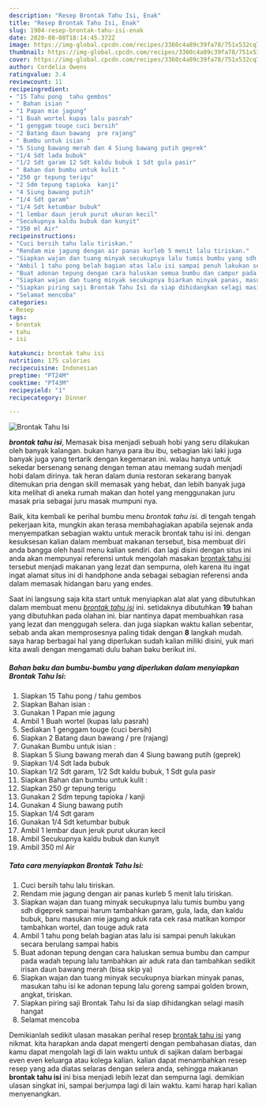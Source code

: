 ```yaml
---
description: "Resep Brontak Tahu Isi, Enak"
title: "Resep Brontak Tahu Isi, Enak"
slug: 1904-resep-brontak-tahu-isi-enak
date: 2020-08-08T18:14:45.372Z
image: https://img-global.cpcdn.com/recipes/3360c4a89c39fa78/751x532cq70/brontak-tahu-isi-foto-resep-utama.jpg
thumbnail: https://img-global.cpcdn.com/recipes/3360c4a89c39fa78/751x532cq70/brontak-tahu-isi-foto-resep-utama.jpg
cover: https://img-global.cpcdn.com/recipes/3360c4a89c39fa78/751x532cq70/brontak-tahu-isi-foto-resep-utama.jpg
author: Cordelia Owens
ratingvalue: 3.4
reviewcount: 11
recipeingredient:
- "15 Tahu pong  tahu gembos"
- " Bahan isian "
- "1 Papan mie jagung"
- "1 Buah wortel kupas lalu pasrah"
- "1 genggam touge cuci bersih"
- "2 Batang daun bawang  pre rajang"
- " Bumbu untuk isian "
- "5 Siung bawang merah dan 4 Siung bawang putih geprek"
- "1/4 Sdt lada bubuk"
- "1/2 Sdt garam 12 Sdt kaldu bubuk 1 Sdt gula pasir"
- " Bahan dan bumbu untuk kulit "
- "250 gr tepung terigu"
- "2 Sdm tepung tapioka  kanji"
- "4 Siung bawang putih"
- "1/4 Sdt garam"
- "1/4 Sdt ketumbar bubuk"
- "1 lembar daun jeruk purut ukuran kecil"
- "Secukupnya kaldu bubuk dan kunyit"
- "350 ml Air"
recipeinstructions:
- "Cuci bersih tahu lalu tiriskan."
- "Rendam mie jagung dengan air panas kurleb 5 menit lalu tiriskan."
- "Siapkan wajan dan tuang minyak secukupnya lalu tumis bumbu yang sdh digeprek sampai harum tambahkan garam, gula, lada, dan kaldu bubuk, baru masukan mie jagung aduk rata cek rasa matikan kompor tambahkan wortel, dan touge aduk rata"
- "Ambil 1 tahu pong belah bagian atas lalu isi sampai penuh lakukan secara berulang sampai habis"
- "Buat adonan tepung dengan cara haluskan semua bumbu dan campur pada wadah tepung lalu tambahkan air aduk rata dan tambahkan sedikit irisan daun bawang merah (bisa skip ya)"
- "Siapkan wajan dan tuang minyak secukupnya biarkan minyak panas, masukan tahu isi ke adonan tepung lalu goreng sampai golden brown, angkat, tiriskan."
- "Siapkan piring saji Brontak Tahu Isi da siap dihidangkan selagi masih hangat"
- "Selamat mencoba"
categories:
- Resep
tags:
- brontak
- tahu
- isi

katakunci: brontak tahu isi 
nutrition: 175 calories
recipecuisine: Indonesian
preptime: "PT24M"
cooktime: "PT43M"
recipeyield: "1"
recipecategory: Dinner

---
```



![Brontak Tahu Isi](https://img-global.cpcdn.com/recipes/3360c4a89c39fa78/751x532cq70/brontak-tahu-isi-foto-resep-utama.jpg)

<b><i>brontak tahu isi</i></b>, Memasak bisa menjadi sebuah hobi yang seru dilakukan oleh banyak kalangan. bukan hanya para ibu ibu, sebagian laki laki juga banyak juga yang tertarik dengan kegemaran ini. walau hanya untuk sekedar bersenang senang dengan teman atau memang sudah menjadi hobi dalam dirinya. tak heran dalam dunia restoran sekarang banyak ditemukan pria dengan skill memasak yang hebat, dan lebih banyak juga kita melihat di aneka rumah makan dan hotel yang menggunakan juru masak pria sebagai juru masak mumpuni nya.



Baik, kita kembali ke perihal bumbu menu <i>brontak tahu isi</i>. di tengah tengah pekerjaan kita, mungkin akan terasa membahagiakan apabila sejenak anda menyempatkan sebagian waktu untuk meracik brontak tahu isi ini. dengan kesuksesan kalian dalam membuat makanan tersebut, bisa membuat diri anda bangga oleh hasil menu kalian sendiri. dan lagi disini dengan situs ini anda akan mempunyai referensi untuk mengolah masakan <u>brontak tahu isi</u> tersebut menjadi makanan yang lezat dan sempurna, oleh karena itu ingat ingat alamat situs ini di handphone anda sebagai sebagian referensi anda dalam memasak hidangan baru yang endes.


Saat ini langsung saja kita start untuk menyiapkan alat alat yang dibutuhkan dalam membuat menu <u><i>brontak tahu isi</i></u> ini. setidaknya dibutuhkan <b>19</b> bahan yang dibutuhkan pada olahan ini. biar nantinya dapat membuahkan rasa yang lezat dan menggugah selera. dan juga siapkan waktu kalian sebentar, sebab anda akan memprosesnya paling tidak dengan <b>8</b> langkah mudah. saya harap berbagai hal yang diperlukan sudah kalian miliki disini, yuk mari kita awali dengan mengamati dulu bahan baku berikut ini.

<!--inarticleads1-->

##### Bahan baku dan bumbu-bumbu yang diperlukan dalam menyiapkan Brontak Tahu Isi:

1. Siapkan 15 Tahu pong / tahu gembos
1. Siapkan  Bahan isian :
1. Gunakan 1 Papan mie jagung
1. Ambil 1 Buah wortel (kupas lalu pasrah)
1. Sediakan 1 genggam touge (cuci bersih)
1. Siapkan 2 Batang daun bawang / pre (rajang)
1. Gunakan  Bumbu untuk isian :
1. Siapkan 5 Siung bawang merah dan 4 Siung bawang putih (geprek)
1. Siapkan 1/4 Sdt lada bubuk
1. Siapkan 1/2 Sdt garam, 1/2 Sdt kaldu bubuk, 1 Sdt gula pasir
1. Siapkan  Bahan dan bumbu untuk kulit :
1. Siapkan 250 gr tepung terigu
1. Gunakan 2 Sdm tepung tapioka / kanji
1. Gunakan 4 Siung bawang putih
1. Siapkan 1/4 Sdt garam
1. Gunakan 1/4 Sdt ketumbar bubuk
1. Ambil 1 lembar daun jeruk purut ukuran kecil
1. Ambil Secukupnya kaldu bubuk dan kunyit
1. Ambil 350 ml Air




<!--inarticleads2-->

##### Tata cara menyiapkan Brontak Tahu Isi:

1. Cuci bersih tahu lalu tiriskan.
1. Rendam mie jagung dengan air panas kurleb 5 menit lalu tiriskan.
1. Siapkan wajan dan tuang minyak secukupnya lalu tumis bumbu yang sdh digeprek sampai harum tambahkan garam, gula, lada, dan kaldu bubuk, baru masukan mie jagung aduk rata cek rasa matikan kompor tambahkan wortel, dan touge aduk rata
1. Ambil 1 tahu pong belah bagian atas lalu isi sampai penuh lakukan secara berulang sampai habis
1. Buat adonan tepung dengan cara haluskan semua bumbu dan campur pada wadah tepung lalu tambahkan air aduk rata dan tambahkan sedikit irisan daun bawang merah (bisa skip ya)
1. Siapkan wajan dan tuang minyak secukupnya biarkan minyak panas, masukan tahu isi ke adonan tepung lalu goreng sampai golden brown, angkat, tiriskan.
1. Siapkan piring saji Brontak Tahu Isi da siap dihidangkan selagi masih hangat
1. Selamat mencoba




Demikianlah sedikit ulasan masakan perihal resep <u>brontak tahu isi</u> yang nikmat. kita harapkan anda dapat mengerti dengan pembahasan diatas, dan kamu dapat mengolah lagi di lain waktu untuk di sajikan dalam berbagai even even keluarga atau kolega kalian. kalian dapat menambahkan resep resep yang ada diatas selaras dengan selera anda, sehingga makanan <b>brontak tahu isi</b> ini bisa menjadi lebih lezat dan sempurna lagi. demikian ulasan singkat ini, sampai berjumpa lagi di lain waktu. kami harap hari kalian menyenangkan.
